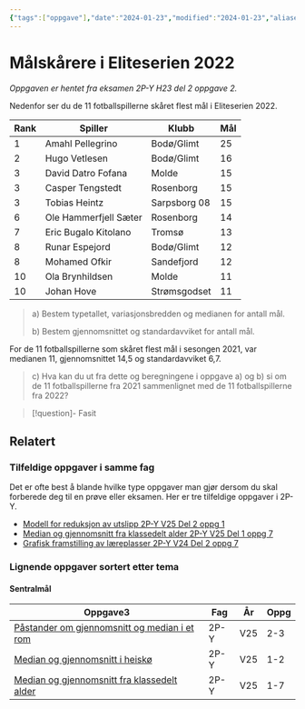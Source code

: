 ```yaml
---
{"tags":["oppgave"],"date":"2024-01-23","modified":"2024-01-23","aliases":null,"dg-publish":true,"temaer":["statistikk","sentralmål","spredningsmål"],"fag":["2p-y"],"eksamen":"h23","del":2,"oppgave":"2","title":"Målskårere i Eliteserien 2022","source":null,"todo":null,"permalink":"/malskarere-i-eliteserien-2022/","dgPassFrontmatter":true}
---
```



# Målskårere i Eliteserien 2022

<p><span><em>Oppgaven er hentet fra eksamen 2P-Y H23 del 2 oppgave 2.</em></span></p>
Nedenfor ser du de 11 fotballspillerne skåret flest mål i Eliteserien 2022.

| Rank | Spiller               | Klubb        | Mål |
| ---- | --------------------- | ------------ | --- |
| 1    | Amahl Pellegrino      | Bodø/Glimt   | 25  |
| 2    | Hugo Vetlesen         | Bodø/Glimt   | 16  |
| 3    | David Datro Fofana    | Molde        | 15  |
| 3    | Casper Tengstedt      | Rosenborg    | 15  |
| 3    | Tobias Heintz         | Sarpsborg 08 | 15  |
| 6    | Ole Hammerfjell Sæter | Rosenborg    | 14  | 
| 7    | Eric Bugalo Kitolano  | Tromsø       | 13  |
| 8    | Runar Espejord        | Bodø/Glimt   | 12  |
| 8    | Mohamed Ofkir         | Sandefjord   | 12  |
| 10   | Ola Brynhildsen       | Molde        | 11  |
| 10   | Johan Hove            | Strømsgodset | 11  |

> a) Bestem typetallet, variasjonsbredden og medianen for antall mål.
>
> b) Bestem gjennomsnittet og standardavviket for antall mål.

For de 11 fotballspillerne som skåret flest mål i sesongen 2021, var medianen 11, gjennomsnittet 14,5 og standardavviket 6,7.

> c) Hva kan du ut fra dette og beregningene i oppgave a) og b) si om de 11 fotballspillerne fra 2021 sammenlignet med de 11 fotballspillerne fra 2022?

>[!question]- Fasit
> 
>

## Relatert
<h3><span>Tilfeldige oppgaver i samme fag</span></h3><p><span>Det er ofte best å blande hvilke type oppgaver man gjør dersom du skal forberede deg til en prøve eller eksamen. Her er tre tilfeldige oppgaver i 2P-Y.</span></p><div><ul class="dataview list-view-ul"><li><span><a data-tooltip-position="top" aria-label="Modell for reduksjon av utslipp.md" data-href="Modell for reduksjon av utslipp.md" href="Modell for reduksjon av utslipp.md" class="internal-link" target="_blank" rel="noopener nofollow">Modell for reduksjon av utslipp 2P-Y V25 Del 2 oppg 1</a></span></li><li><span><a data-tooltip-position="top" aria-label="Median og gjennomsnitt fra klassedelt alder.md" data-href="Median og gjennomsnitt fra klassedelt alder.md" href="Median og gjennomsnitt fra klassedelt alder.md" class="internal-link" target="_blank" rel="noopener nofollow">Median og gjennomsnitt fra klassedelt alder 2P-Y V25 Del 1 oppg 7</a></span></li><li><span><a data-tooltip-position="top" aria-label="Grafisk framstilling av læreplasser.md" data-href="Grafisk framstilling av læreplasser.md" href="Grafisk framstilling av læreplasser.md" class="internal-link" target="_blank" rel="noopener nofollow">Grafisk framstilling av læreplasser 2P-Y V24 Del 2 oppg 7</a></span></li></ul></div><h3><span>Lignende oppgaver sortert etter tema</span></h3><h4><span>Sentralmål</span></h4><div><table class="dataview table-view-table"><thead class="table-view-thead"><tr class="table-view-tr-header"><th class="table-view-th"><span>Oppgave</span><span class="dataview small-text">3</span></th><th class="table-view-th"><span>Fag</span></th><th class="table-view-th"><span>År</span></th><th class="table-view-th"><span>Oppg</span></th></tr></thead><tbody class="table-view-tbody"><tr><td><span><a data-tooltip-position="top" aria-label="Påstander om gjennomsnitt og median i et rom.md" data-href="Påstander om gjennomsnitt og median i et rom.md" href="Påstander om gjennomsnitt og median i et rom.md" class="internal-link" target="_blank" rel="noopener nofollow">Påstander om gjennomsnitt og median i et rom</a></span></td><td><span>2P-Y</span></td><td><span>V25</span></td><td><span>2-3</span></td></tr><tr><td><span><a data-tooltip-position="top" aria-label="Median og gjennomsnitt i heiskø.md" data-href="Median og gjennomsnitt i heiskø.md" href="Median og gjennomsnitt i heiskø.md" class="internal-link" target="_blank" rel="noopener nofollow">Median og gjennomsnitt i heiskø</a></span></td><td><span>2P-Y</span></td><td><span>V25</span></td><td><span>1-2</span></td></tr><tr><td><span><a data-tooltip-position="top" aria-label="Median og gjennomsnitt fra klassedelt alder.md" data-href="Median og gjennomsnitt fra klassedelt alder.md" href="Median og gjennomsnitt fra klassedelt alder.md" class="internal-link" target="_blank" rel="noopener nofollow">Median og gjennomsnitt fra klassedelt alder</a></span></td><td><span>2P-Y</span></td><td><span>V25</span></td><td><span>1-7</span></td></tr></tbody></table></div>
